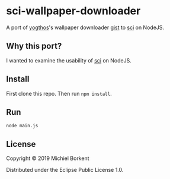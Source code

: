 # sci-wallpaper-downloader

A port of [yogthos](https://github.com/yogthos)'s wallpaper downloader [gist](https://gist.github.com/yogthos/d9d2324016f62d151c9843bdac3c0f23) to [sci](https://github.com/borkdude/sci) on NodeJS.

## Why this port?

I wanted to examine the usability of [sci](https://github.com/borkdude/sci) on NodeJS.

## Install

First clone this repo. Then run `npm install`.

## Run

    node main.js

## License

Copyright © 2019 Michiel Borkent

Distributed under the Eclipse Public License 1.0.
